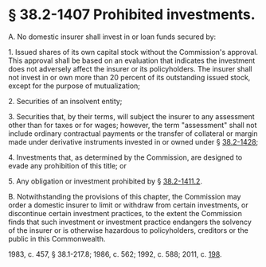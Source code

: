 # § 38.2-1407 Prohibited investments.

<p>A. No domestic insurer shall invest in or loan funds secured by:</p><p>1. Issued shares of its own capital stock without the Commission's approval. This approval shall be based on an evaluation that indicates the investment does not adversely affect the insurer or its policyholders. The insurer shall not invest in or own more than 20 percent of its outstanding issued stock, except for the purpose of mutualization;</p><p>2. Securities of an insolvent entity;</p><p>3. Securities that, by their terms, will subject the insurer to any assessment other than for taxes or for wages; however, the term "assessment" shall not include ordinary contractual payments or the transfer of collateral or margin made under derivative instruments invested in or owned under § <a href='http://law.lis.virginia.gov/vacode/38.2-1428/'>38.2-1428</a>;</p><p>4. Investments that, as determined by the Commission, are designed to evade any prohibition of this title; or</p><p>5. Any obligation or investment prohibited by § <a href='http://law.lis.virginia.gov/vacode/38.2-1411.2/'>38.2-1411.2</a>.</p><p>B. Notwithstanding the provisions of this chapter, the Commission may order a domestic insurer to limit or withdraw from certain investments, or discontinue certain investment practices, to the extent the Commission finds that such investment or investment practice endangers the solvency of the insurer or is otherwise hazardous to policyholders, creditors or the public in this Commonwealth.</p><p>1983, c. 457, § 38.1-217.8; 1986, c. 562; 1992, c. 588; 2011, c. <a href='http://lis.virginia.gov/cgi-bin/legp604.exe?111+ful+CHAP0198'>198</a>.</p>